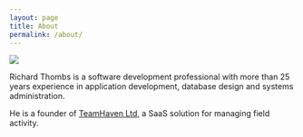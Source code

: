 ```yaml
---
layout: page
title: About
permalink: /about/
---
```


![](http://www.gravatar.com/avatar/f413eba6a4985222aeb8328e92ae89c6.png)

Richard Thombs is a software development professional with more than 25 years experience
in application development, database design and systems administration.

He is a founder of [TeamHaven Ltd](http://www.teamhaven.com), a SaaS solution for
managing field activity.
